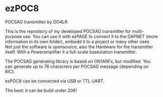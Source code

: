 # ezPOC8
POCSAG transmitter by DO4LR

This is the repository of my developed POCSAG transmitter for multi-purpose use. You can use it with ezPAGE to connect it to the DAPNET (more information in its own folder), embedd it to a project or many other uses. Not just the software is opensource, also the Hardware for the transmitter itself. With a Poweramplifier it a full-scale basestation transmitter.

The POCSAG generating library is based on ON1ARFs, but modified. You can generate up to 76 characters per POCSAG message (depending on RIC). 

ezPOC8 can be connected via USB or TTL UART.

The best: it can be build under 20€!
